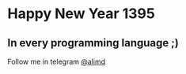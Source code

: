 # Happy New Year 1395
## In every programming language ;)

Follow me in telegram [@alimd](http://telegram.me/alimd)

